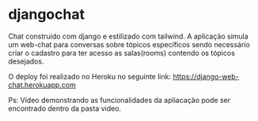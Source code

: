 # djangochat
Chat construido com django e estilizado com tailwind.
A aplicação simula um web-chat para conversas sobre tópicos específicos sendo necessário criar o cadastro para ter acesso as salas(rooms) contendo os  tópicos desejados.

O deploy foi realizado no Heroku no seguinte link:
https://django-web-chat.herokuapp.com

Ps: Vídeo demonstrando as funcionalidades da apliacação pode ser encontrado dentro da pasta video.
